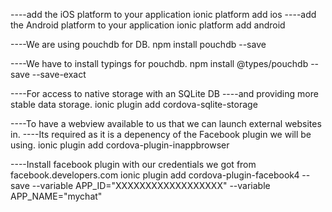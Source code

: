 ----add the iOS platform to your application
ionic platform add ios
----add the Android platform to your application
ionic platform add android

----We are using pouchdb for DB.
npm install pouchdb --save

----We have to install typings for pouchdb.
npm install @types/pouchdb --save --save-exact

----For access to native storage with an SQLite DB
----and providing more stable data storage.
ionic plugin add cordova-sqlite-storage


----To have a webview available to us that we can launch external websites in.
----Its required as it is a depenency of the Facebook plugin we will be using.
ionic plugin add cordova-plugin-inappbrowser

----Install facebook plugin with our credentials we got from facebook.developers.com
ionic plugin add cordova-plugin-facebook4 --save --variable APP_ID="XXXXXXXXXXXXXXXXXX" --variable APP_NAME="mychat"